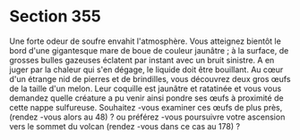 # Section 355

Une forte odeur de soufre envahit l'atmosphère. Vous atteignez
bientôt le bord d'une gigantesque mare de boue de couleur jaunâtre
; à la surface, de grosses bulles gazeuses éclatent par instant avec
un bruit sinistre. A en juger par la chaleur qui s'en dégage, le
liquide doit être bouillant. Au cœur d'un étrange nid de pierres et
de brindilles, vous découvrez deux gros œufs de la taille d'un
melon. Leur coquille est jaunâtre et ratatinée et vous vous
demandez quelle créature a pu venir ainsi pondre ses œufs à
proximité de cette nappe sulfureuse. Souhaitez -vous examiner ces
œufs de plus près, (rendez -vous alors au  48) ? ou préférez -vous
poursuivre votre ascension vers le sommet du volcan (rendez -vous
dans ce cas au  178) ?